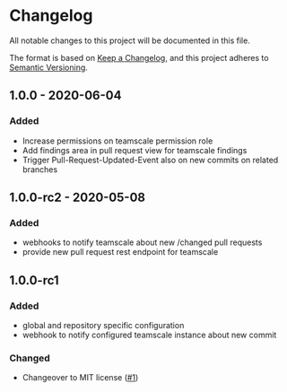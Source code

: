 # Changelog
All notable changes to this project will be documented in this file.

The format is based on [Keep a Changelog](https://keepachangelog.com/en/1.0.0/),
and this project adheres to [Semantic Versioning](https://semver.org/spec/v2.0.0.html).

## 1.0.0 - 2020-06-04
### Added
- Increase permissions on teamscale permission role
- Add findings area in pull request view for teamscale findings
- Trigger Pull-Request-Updated-Event also on new commits on related branches

## 1.0.0-rc2 - 2020-05-08
### Added
- webhooks to notify teamscale about new /changed pull requests
- provide new pull request rest endpoint for teamscale

## 1.0.0-rc1

### Added
- global and repository specific configuration
- webhook to notify configured teamscale instance about new commit

### Changed
- Changeover to MIT license ([#1](https://github.com/scm-manager/scm-teamscale-plugin/pull/1))
